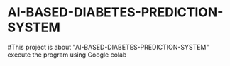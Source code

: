 # AI-BASED-DIABETES-PREDICTION-SYSTEM
#This project is about "AI-BASED-DIABETES-PREDICTION-SYSTEM"
execute the program using Google colab
